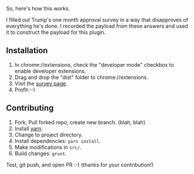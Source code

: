 So, here's how this works. 

I filled out Trump's one month approval survey in a way that disapproves of everything he's done.
I recorded the payload from these answers and used it to construct the payload for this plugin.

## Installation

1. In chrome://extensions, check the "developer mode" checkbox to enable developer extensions.
2. Drag and drop the "dist" folder to chrome://extensions.
3. Visit the [survey page](https://gop.com/trump-first-month-approval-survey).
4. Profit :-)

## Contributing

1. Fork, Pull forked repo, create new branch. (blah, blah)
2. Install [yarn](https://yarnpkg.com/en/).
3. Change to project directory.
4. Install dependencies: `yarn install`.
5. Make modifications in `src/`.
6. Build changes: `grunt`.

Test, git push, and open PR :-) (thanks for your contribution!)
